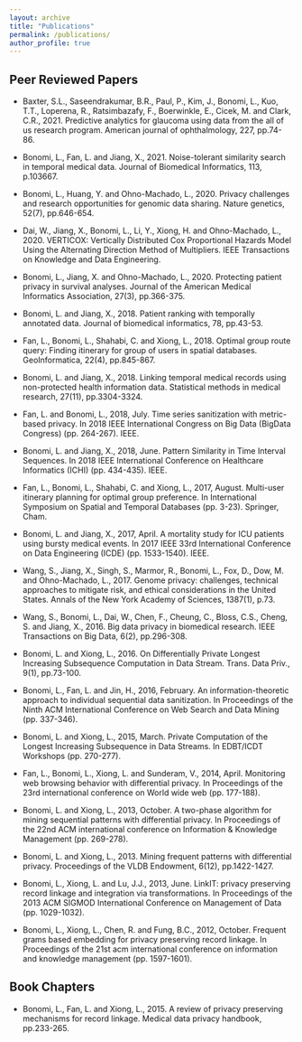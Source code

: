 ```yaml
---
layout: archive
title: "Publications"
permalink: /publications/
author_profile: true
---
```



## Peer Reviewed Papers

- Baxter, S.L., Saseendrakumar, B.R., Paul, P., Kim, J., Bonomi, L., Kuo, T.T., Loperena, R., Ratsimbazafy, F., Boerwinkle, E., Cicek, M. and Clark, C.R., 2021. Predictive analytics for glaucoma using data from the all of us research program. American journal of ophthalmology, 227, pp.74-86.

- Bonomi, L., Fan, L. and Jiang, X., 2021. Noise-tolerant similarity search in temporal medical data. Journal of Biomedical Informatics, 113, p.103667.

- Bonomi, L., Huang, Y. and Ohno-Machado, L., 2020. Privacy challenges and research opportunities for genomic data sharing. Nature genetics, 52(7), pp.646-654.

- Dai, W., Jiang, X., Bonomi, L., Li, Y., Xiong, H. and Ohno-Machado, L., 2020. VERTICOX: Vertically Distributed Cox Proportional Hazards Model Using the Alternating Direction Method of Multipliers. IEEE Transactions on Knowledge and Data Engineering.

- Bonomi, L., Jiang, X. and Ohno-Machado, L., 2020. Protecting patient privacy in survival analyses. Journal of the American Medical Informatics Association, 27(3), pp.366-375.

- Bonomi, L. and Jiang, X., 2018. Patient ranking with temporally annotated data. Journal of biomedical informatics, 78, pp.43-53.

- Fan, L., Bonomi, L., Shahabi, C. and Xiong, L., 2018. Optimal group route query: Finding itinerary for group of users in spatial databases. GeoInformatica, 22(4), pp.845-867.

- Bonomi, L. and Jiang, X., 2018. Linking temporal medical records using non-protected health information data. Statistical methods in medical research, 27(11), pp.3304-3324.

- Fan, L. and Bonomi, L., 2018, July. Time series sanitization with metric-based privacy. In 2018 IEEE International Congress on Big Data (BigData Congress) (pp. 264-267). IEEE.

- Bonomi, L. and Jiang, X., 2018, June. Pattern Similarity in Time Interval Sequences. In 2018 IEEE International Conference on Healthcare Informatics (ICHI) (pp. 434-435). IEEE.

- Fan, L., Bonomi, L., Shahabi, C. and Xiong, L., 2017, August. Multi-user itinerary planning for optimal group preference. In International Symposium on Spatial and Temporal Databases (pp. 3-23). Springer, Cham.

- Bonomi, L. and Jiang, X., 2017, April. A mortality study for ICU patients using bursty medical events. In 2017 IEEE 33rd International Conference on Data Engineering (ICDE) (pp. 1533-1540). IEEE.

- Wang, S., Jiang, X., Singh, S., Marmor, R., Bonomi, L., Fox, D., Dow, M. and Ohno-Machado, L., 2017. Genome privacy: challenges, technical approaches to mitigate risk, and ethical considerations in the United States. Annals of the New York Academy of Sciences, 1387(1), p.73.

- Wang, S., Bonomi, L., Dai, W., Chen, F., Cheung, C., Bloss, C.S., Cheng, S. and Jiang, X., 2016. Big data privacy in biomedical research. IEEE Transactions on Big Data, 6(2), pp.296-308.

- Bonomi, L. and Xiong, L., 2016. On Differentially Private Longest Increasing Subsequence Computation in Data Stream. Trans. Data Priv., 9(1), pp.73-100.

- Bonomi, L., Fan, L. and Jin, H., 2016, February. An information-theoretic approach to individual sequential data sanitization. In Proceedings of the Ninth ACM International Conference on Web Search and Data Mining (pp. 337-346).

- Bonomi, L. and Xiong, L., 2015, March. Private Computation of the Longest Increasing Subsequence in Data Streams. In EDBT/ICDT Workshops (pp. 270-277).

- Fan, L., Bonomi, L., Xiong, L. and Sunderam, V., 2014, April. Monitoring web browsing behavior with differential privacy. In Proceedings of the 23rd international conference on World wide web (pp. 177-188).

- Bonomi, L. and Xiong, L., 2013, October. A two-phase algorithm for mining sequential patterns with differential privacy. In Proceedings of the 22nd ACM international conference on Information & Knowledge Management (pp. 269-278).

- Bonomi, L. and Xiong, L., 2013. Mining frequent patterns with differential privacy. Proceedings of the VLDB Endowment, 6(12), pp.1422-1427.

- Bonomi, L., Xiong, L. and Lu, J.J., 2013, June. LinkIT: privacy preserving record linkage and integration via transformations. In Proceedings of the 2013 ACM SIGMOD International Conference on Management of Data (pp. 1029-1032).

- Bonomi, L., Xiong, L., Chen, R. and Fung, B.C., 2012, October. Frequent grams based embedding for privacy preserving record linkage. In Proceedings of the 21st acm international conference on information and knowledge management (pp. 1597-1601).


## Book Chapters

- Bonomi, L., Fan, L. and Xiong, L., 2015. A review of privacy preserving mechanisms for record linkage. Medical data privacy handbook, pp.233-265.
